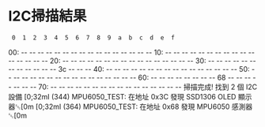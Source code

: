 # I2C掃描結果
     0  1  2  3  4  5  6  7  8  9  a  b  c  d  e  f
00: -- -- -- -- -- -- -- -- -- -- -- -- -- -- -- --
10: -- -- -- -- -- -- -- -- -- -- -- -- -- -- -- --
20: -- -- -- -- -- -- -- -- -- -- -- -- -- -- -- --
30: -- -- -- -- -- -- -- -- -- -- -- -- 3c -- -- --
40: -- -- -- -- -- -- -- -- -- -- -- -- -- -- -- --
50: -- -- -- -- -- -- -- -- -- -- -- -- -- -- -- --
60: -- -- -- -- -- -- -- -- 68 -- -- -- -- -- -- --
70: -- -- -- -- -- -- -- -- -- -- -- -- -- -- -- --
掃描完成! 找到 2 個 I2C 設備
[0;32mI (344) MPU6050_TEST: 在地址 0x3C 發現 SSD1306 OLED 顯示器␛[0m
[0;32mI (364) MPU6050_TEST: 在地址 0x68 發現 MPU6050 感測器␛[0m